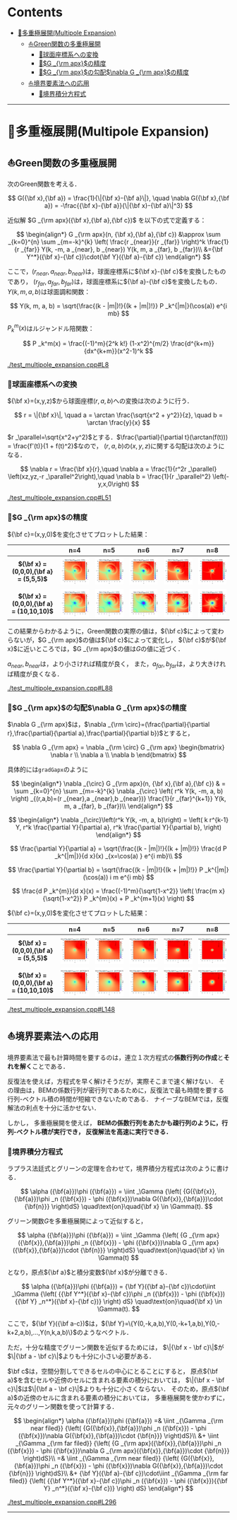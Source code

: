 # Contents

- [🐋多重極展開(Multipole Expansion)](#🐋多重極展開(Multipole-Expansion))
    - [⛵️Green関数の多重極展開](#⛵️Green関数の多重極展開)
        - [🪸球面座標系への変換](#🪸球面座標系への変換)
        - [🪸$`G _{\rm apx}`$の精度](#🪸$`G-_{\rm-apx}`$の精度)
        - [🪸$`G _{\rm apx}`$の勾配$`\nabla G _{\rm apx}`$の精度](#🪸$`G-_{\rm-apx}`$の勾配$`\nabla-G-_{\rm-apx}`$の精度)
    - [⛵️境界要素法への応用](#⛵️境界要素法への応用)
        - [🪸境界積分方程式](#🪸境界積分方程式)


---
# 🐋多重極展開(Multipole Expansion) 

## ⛵️Green関数の多重極展開 

次のGreen関数を考える．

$$
G({\bf x},{\bf a}) = \frac{1}{\|{\bf x}-{\bf a}\|},
\quad \nabla G({\bf x},{\bf a}) = -\frac{{\bf x}-{\bf a}}{\|{\bf x}-{\bf a}\|^3}
$$

近似解 $`G _{\rm apx}({\bf x},{\bf a},{\bf c})`$ を以下の式で定義する：

$$
\begin{align*}
G _{\rm apx}(n, {\bf x},{\bf a},{\bf c}) &\approx \sum _{k=0}^{n} \sum _{m=-k}^{k} \left( \frac{r _{near}}{r _{far}} \right)^k \frac{1}{r _{far}} Y(k, -m, a _{near}, b _{near}) Y(k, m, a _{far}, b _{far})\\
&={\bf Y^*}({\bf x}-{\bf c})\cdot{\bf Y}({\bf a}-{\bf c})
\end{align*}
$$

ここで，$`(r _{near},a _{near},b _{near})`$は，球面座標系に$`{\bf x}-{\bf c}`$を変換したものであり，
$`(r _{far},a _{far},b _{far})`$は，球面座標系に$`{\bf a}-{\bf c}`$を変換したもの．$`Y(k, m, a, b)`$は球面調和関数：

$$
Y(k, m, a, b) = \sqrt{\frac{(k - |m|)!}{(k + |m|)!}} P _k^{|m|}(\cos(a)) e^{i mb}
$$

$`P _k^m(x)`$はルジャンドル陪関数：

$$
P _k^m(x) = \frac{(-1)^m}{2^k k!} (1-x^2)^{m/2} \frac{d^{k+m}}{dx^{k+m}}(x^2-1)^k
$$


[./test_multipole_expansion.cpp#L8](./test_multipole_expansion.cpp#L8)


### 🪸球面座標系への変換 

$`{\bf x}=(x,y,z)`$から球面座標$`(r,a,b)`$への変換は次のように行う．

$$
r = \|{\bf x}\|, \quad a = \arctan \frac{\sqrt{x^2 + y^2}}{z}, \quad b = \arctan \frac{y}{x}
$$

$`r _\parallel=\sqrt{x^2+y^2}`$とする．$`\frac{\partial}{\partial t}(\arctan(f(t))) = \frac{f'(t)}{1 + f(t)^2}`$なので，
$`(r,a,b)`$の$`(x,y,z)`$に関する勾配は次のようになる．

$$
\nabla r = \frac{\bf x}{r},\quad
\nabla a = \frac{1}{r^2r _\parallel} \left(xz,yz,-r _\parallel^2\right),\quad
\nabla b = \frac{1}{r _\parallel^2} \left(-y,x,0\right)
$$


[./test_multipole_expansion.cpp#L51](./test_multipole_expansion.cpp#L51)


### 🪸$`G _{\rm apx}`$の精度 

$`{\bf c}=(x,y,0)`$を変化させてプロットした結果：

| | **n=4** | **n=5** | **n=6** | **n=7** | **n=8** |
|:----:|:---:|:---:|:---:|:---:|:---:|
| **$`{\bf x} = (0,0,0),{\bf a} = (5,5,5)`$** | ![n4_A_5_5_5](output_n4_A_5_5_5.png) | ![n5_A_5_5_5](output_n5_A_5_5_5.png) | ![n6_A_5_5_5](output_n6_A_5_5_5.png) | ![n7_A_5_5_5](output_n7_A_5_5_5.png) | ![n8_A_5_5_5](output_n8_A_5_5_5.png) |
| **$`{\bf x} = (0,0,0),{\bf a} = (10,10,10)`$** | ![n4_A_10_10_10](output_n4_A_10_10_10.png) | ![n5_A_10_10_10](output_n5_A_10_10_10.png)  | ![n6_A_10_10_10](output_n6_A_10_10_10.png)  | ![n7_A_10_10_10](output_n7_A_10_10_10.png) | ![n8_A_10_10_10](output_n8_A_10_10_10.png) |

この結果からわかるように，Green関数の実際の値は，$`{\bf c}`$によって変わらないが，$`G _{\rm apx}`$の値は$`{\bf c}`$によって変化し，
$`{\bf c}`$が$`{\bf x}`$に近いところでは，$`G _{\rm apx}`$の値は$`G`$の値に近づく．

$`a _{near},b _{near}`$は，より小さければ精度が良く，
また，$`a _{far},b _{far}`$は，より大きければ精度が良くなる．


[./test_multipole_expansion.cpp#L88](./test_multipole_expansion.cpp#L88)


### 🪸$`G _{\rm apx}`$の勾配$`\nabla G _{\rm apx}`$の精度 

$`\nabla G _{\rm apx}`$は，$`\nabla _{\rm \circ}=(\frac{\partial}{\partial r},\frac{\partial}{\partial a},\frac{\partial}{\partial b})`$とすると，

$$
\nabla G _{\rm apx} =
\nabla _{\rm \circ} G _{\rm apx}
\begin{bmatrix} \nabla r \\ \nabla a \\ \nabla b \end{bmatrix}
$$

具体的には`gradGapx`のように

$$
\begin{align*}
\nabla _{\circ} G _{\rm apx}(n, {\bf x},{\bf a},{\bf c})
& = \sum _{k=0}^{n} \sum _{m=-k}^{k}
\nabla _{\circ}
\left(
r^k Y(k, -m, a, b)
\right) _{(r,a,b)=(r _{near},a _{near},b _{near})}
\frac{1}{r _{far}^{k+1}} Y(k, m, a _{far}, b _{far})\\
\end{align*}
$$

$$
\begin{align*}
\nabla _{\circ}\left(r^k Y(k, -m, a, b)\right)
= \left(
k r^{k-1} Y,
r^k \frac{\partial Y}{\partial a},
r^k \frac{\partial Y}{\partial b},
\right)
\end{align*}
$$

$$
\frac{\partial Y}{\partial a} = \sqrt{\frac{(k - |m|)!}{(k + |m|)!}} \frac{d P _k^{|m|}}{d x}(x) _{x=\cos(a) } e^{i mb}\\
$$

$$
\frac{\partial Y}{\partial b} = \sqrt{\frac{(k - |m|)!}{(k + |m|)!}} P _k^{|m|}(\cos(a)) i m e^{i mb}
$$

$$
\frac{d P _k^{m}}{d x}(x) = \frac{(-1)^m}{\sqrt{1-x^2}} \left( \frac{m x}{\sqrt{1-x^2}} P _k^{m}(x) + P _k^{m+1}(x) \right)
$$

$`{\bf c}=(x,y,0)`$を変化させてプロットした結果：

| | **n=4** | **n=5** | **n=6** | **n=7** | **n=8** |
|:----:|:---:|:---:|:---:|:---:|:---:|
| **$`{\bf x} = (0,0,0),{\bf a} = (5,5,5)`$** | ![n4_A_5_5_5](output_n4_A_5_5_5_grad.png) | ![n5_A_5_5_5](output_n5_A_5_5_5_grad.png) | ![n6_A_5_5_5](output_n6_A_5_5_5_grad.png) | ![n7_A_5_5_5](output_n7_A_5_5_5_grad.png) | ![n8_A_5_5_5](output_n8_A_5_5_5_grad.png) |
| **$`{\bf x} = (0,0,0),{\bf a} = (10,10,10)`$** | ![n4_A_10_10_10](output_n4_A_10_10_10_grad.png) | ![n5_A_10_10_10](output_n5_A_10_10_10_grad.png) | ![n6_A_10_10_10](output_n6_A_10_10_10_grad.png) | ![n7_A_10_10_10](output_n7_A_10_10_10_grad.png) | ![n8_A_10_10_10](output_n8_A_10_10_10_grad.png) |


[./test_multipole_expansion.cpp#L148](./test_multipole_expansion.cpp#L148)


## ⛵️境界要素法への応用 

境界要素法で最も計算時間を要するのは，連立１次方程式の**係数行列の作成**と**それを解く**ことである．

反復法を使えば，方程式を早く解けそうだが，実際そこまで速く解けない．
その理由は，BEMの係数行列が密行列であるために，反復法で最も時間を要する行列-ベクトル積の時間が短縮できないためである．
ナイーブなBEMでは，反復解法の利点を十分に活かせない．

しかし，
多重極展開を使えば，
**BEMの係数行列をあたかも疎行列のように，行列-ベクトル積が実行でき，
反復解法を高速に実行できる．**

### 🪸境界積分方程式 

ラプラス法廷式とグリーンの定理を合わせて，境界積分方程式は次のように書ける．

$$
\alpha ({\bf{a}})\phi ({\bf{a}}) = \iint _\Gamma {\left( {G({\bf{x}},{\bf{a}})\phi _n ({\bf{x}}) - \phi ({\bf{x}})\nabla G({\bf{x}},{\bf{a}})\cdot {\bf{n}}} \right)dS}
\quad\text{on}\quad{\bf x} \in \Gamma(t).
$$

グリーン関数$`G`$を多重極展開によって近似すると，

$$
\alpha ({\bf{a}})\phi ({\bf{a}}) = \iint _\Gamma {\left( {G _{\rm apx}({\bf{x}},{\bf{a}})\phi _n ({\bf{x}}) - \phi ({\bf{x}})\nabla G _{\rm apx}({\bf{x}},{\bf{a}})\cdot {\bf{n}}} \right)dS}
\quad\text{on}\quad{\bf x} \in \Gamma(t)
$$

となり，原点$`{\bf a}`$と積分変数$`{\bf x}`$が分離できる．

$$
\alpha ({\bf{a}})\phi ({\bf{a}})
= {\bf Y}({\bf a}-{\bf c})\cdot\iint _\Gamma {\left( {{\bf Y^*}({\bf x}-{\bf c})\phi _n ({\bf{x}}) - \phi ({\bf{x}}){{\bf Y} _n^*}({\bf x}-{\bf c})} \right) dS}
\quad\text{on}\quad{\bf x} \in \Gamma(t).
$$

ここで，$`{\bf Y}({\bf a-c})`$は，$`{\bf Y}=\{Y(0,-k,a,b),Y(0,-k+1,a,b),Y(0,-k+2,a,b),...,Y(n,k,a,b)\}`$のようなベクトル．

ただ，十分な精度でグリーン関数を近似するためには，
$`\|{\bf x - \bf c}\|`$が$`\|{\bf a - \bf c}\|`$よりも十分に小さい必要がある．

$`\bf c`$は，空間分割してできるセルの中心にとることにすると，
原点$`{\bf a}`$を含むセルや近傍のセルに含まれる要素の積分においては，
$`\|{\bf x - \bf c}\|`$は$`\|{\bf a - \bf c}\|`$よりも十分に小さくならない．
そのため，原点$`{\bf a}`$の近傍のセルに含まれる要素の積分においては，
多重極展開を使かわずに，元々のグリーン関数を使って計算する．

$$
\begin{align*}
\alpha ({\bf{a}})\phi ({\bf{a}})
=& \iint _{\Gamma _{\rm near filed}} {\left( {G({\bf{x}},{\bf{a}})\phi _n ({\bf{x}}) - \phi ({\bf{x}})\nabla G({\bf{x}},{\bf{a}})\cdot {\bf{n}}} \right)dS}\\
&+ \iint _{\Gamma _{\rm far filed}} {\left( {G _{\rm apx}({\bf{x}},{\bf{a}})\phi _n ({\bf{x}}) - \phi ({\bf{x}})\nabla G _{\rm apx}({\bf{x}},{\bf{a}})\cdot {\bf{n}}} \right)dS}\\
=& \iint _{\Gamma _{\rm near filed}} {\left( {G({\bf{x}},{\bf{a}})\phi _n ({\bf{x}}) - \phi ({\bf{x}})\nabla G({\bf{x}},{\bf{a}})\cdot {\bf{n}}} \right)dS}\\
&+ {\bf Y}({\bf a}-{\bf c})\cdot\iint _{\Gamma _{\rm far filed}} {\left( {{\bf Y^*}({\bf x}-{\bf c})\phi _n ({\bf{x}}) - \phi ({\bf{x}}){{\bf Y} _n^*}({\bf x}-{\bf c})} \right) dS}
\end{align*}
$$


[./test_multipole_expansion.cpp#L296](./test_multipole_expansion.cpp#L296)


---
